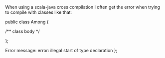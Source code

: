 When using a scala-java cross compilation I often get the error when trying to compile with classes like that:


public class Among {
   
   /** class body */
   
};

Error message: error: illegal start of type declaration };

